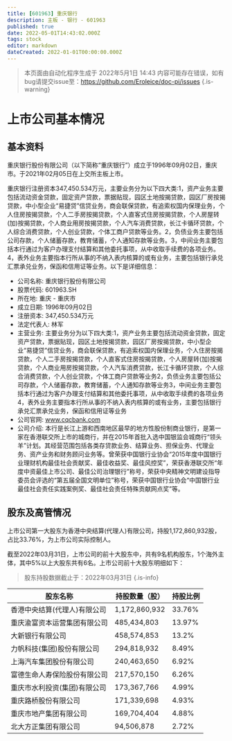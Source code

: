 ```yaml
---
title: [601963] 重庆银行
description: 主板 - 银行 - 601963
published: true
date: 2022-05-01T14:43:02.000Z
tags: stock
editor: markdown
dateCreated: 2022-01-01T00:00:00.000Z
---
```


> 本页面由自动化程序生成于 2022年5月1日 14:43
> 内容可能存在错误，如有bug请提交issue至：https://github.com/Eroleice/doc-pi/issues
{.is-warning}

# 上市公司基本情况

## 基本资料

重庆银行股份有限公司（以下简称“重庆银行”）成立于1996年09月02日，重庆市。于2021年02月05日在上交所主板上市。

重庆银行注册资本347,450.534万元，主要业务分为以下四大类:1，资产业务主要包括流动资金贷款，固定资产贷款，票据贴现，园区土地按揭贷款，园区厂房按揭贷款，中小型企业“易捷贷”信贷业务，商会联保贷款，有追索权国内保理业务，个人住房按揭贷款，个人二手房按揭贷款，个人直客式住房按揭贷款，个人房屋转(加)按揭贷款，个人商业用房按揭贷款，个人汽车消费贷款，长江卡循环贷款，个人综合消费贷款，个人创业贷款，个体工商户贷款等业务。2，负债业务主要包括公司存款，个人储蓄存款，教育储蓄，个人通知存款等业务。3，中间业务主要包括本行通过为客户办理支付结算和其他委托事项，从中收取手续费的各项业务。4，表外业务主要指本行所从事的不纳入表内核算的或有业务，主要包括银行承兑汇票承兑业务，保函和信用证等业务。以下是详细信息：

- 公司名称: 重庆银行股份有限公司
- 股票代码: 601963.SH
- 所在地: 重庆 - 重庆市
- 成立日期: 1996年09月02日
- 注册资本: 347,450.534万元
- 法定代表人: 林军
- 主营业务: 主要业务分为以下四大类:1，资产业务主要包括流动资金贷款，固定资产贷款，票据贴现，园区土地按揭贷款，园区厂房按揭贷款，中小型企业“易捷贷”信贷业务，商会联保贷款，有追索权国内保理业务，个人住房按揭贷款，个人二手房按揭贷款，个人直客式住房按揭贷款，个人房屋转(加)按揭贷款，个人商业用房按揭贷款，个人汽车消费贷款，长江卡循环贷款，个人综合消费贷款，个人创业贷款，个体工商户贷款等业务2，负债业务主要包括公司存款，个人储蓄存款，教育储蓄，个人通知存款等业务3，中间业务主要包括本行通过为客户办理支付结算和其他委托事项，从中收取手续费的各项业务4，表外业务主要指本行所从事的不纳入表内核算的或有业务，主要包括银行承兑汇票承兑业务，保函和信用证等业务
- 公司官网: www.cqcbank.com
- 公司介绍: 本行是长江上游和西南地区最早的地方性股份制商业银行，是第一家在香港联交所上市的城商行，并在2015年首批入选中国银监会城商行“领头羊”计划。其经营范围包括各类存贷款业务、结算业务、担保业务、代理业务、资产业务和财务顾问业务等。曾荣获中国银行业协会“2015年度中国银行业理财机构最佳社会贡献奖、最佳收益奖、最佳风控奖”，荣获香港联交所“年度中资最佳上市公司、最佳公司治理银行”称号，荣获中央精神文明建设指导委员会评选的“第五届全国文明单位”称号，荣获中国银行业协会“中国银行业最佳社会责任实践案例奖、最佳社会责任特殊贡献网点奖”等。


## 股东及高管情况

上市公司第一大股东为香港中央结算(代理人)有限公司，持股1,172,860,932股，占比33.76%，为上市公司实际控制人。

截至2022年03月31日，上市公司的前十大股东中，共有9名机构股东，1个海外主体，其中5%以上大股东共有6名。上市公司前十大股东明细如下：

> 股东持股数据截止于：2022年03月31日
{.is-info}

| 股东名称 | 持股数量（股） | 持股比例 |
| --- | --- | --- |
| 香港中央结算(代理人)有限公司 | 1,172,860,932 | 33.76% |
| 重庆渝富资本运营集团有限公司 | 485,434,803 | 13.97% |
| 大新银行有限公司 | 458,574,853 | 13.2% |
| 力帆科技(集团)股份有限公司 | 294,818,932 | 8.49% |
| 上海汽车集团股份有限公司 | 240,463,650 | 6.92% |
| 富德生命人寿保险股份有限公司 | 217,570,150 | 6.26% |
| 重庆市水利投资(集团)有限公司 | 173,367,766 | 4.99% |
| 重庆路桥股份有限公司 | 171,339,698 | 4.93% |
| 重庆市地产集团有限公司 | 169,704,404 | 4.88% |
| 北大方正集团有限公司 | 94,506,878 | 2.72% |




